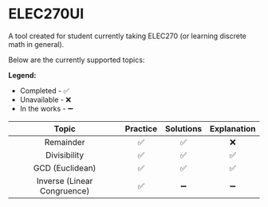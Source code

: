# ELEC270UI
A tool created for student currently taking ELEC270 (or learning discrete math in general).

Below are the currently supported topics:

__Legend:__
- Completed - ✅
- Unavailable - ❌
- In the works - ➖
   
| Topic | Practice | Solutions | Explanation |
| :---: | :---: | :---: | :---: |
| Remainder | ✅ | ✅ | ❌ |
| Divisibility | ✅ | ✅ | ✅ |
| GCD (Euclidean) | ✅ | ✅ | ✅ |
| Inverse (Linear Congruence) | ✅ | ➖ | ➖ |
